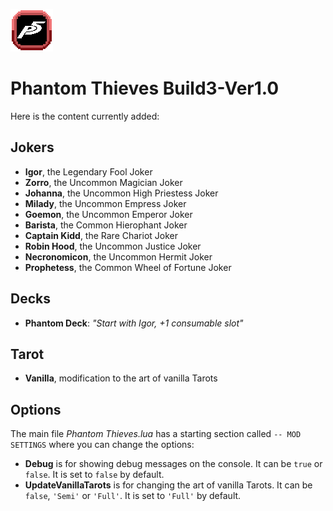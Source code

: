 ![image info](./assets/2x/modicon.png)
# Phantom Thieves Build3-Ver1.0
Here is the content currently added:
## Jokers
- **Igor**, the Legendary Fool Joker
- **Zorro**, the Uncommon Magician Joker
- **Johanna**, the Uncommon High Priestess Joker
- **Milady**, the Uncommon Empress Joker
- **Goemon**, the Uncommon Emperor Joker
- **Barista**, the Common Hierophant Joker
- **Captain Kidd**, the Rare Chariot Joker
- **Robin Hood**, the Uncommon Justice Joker
- **Necronomicon**, the Uncommon Hermit Joker
- **Prophetess**, the Common Wheel of Fortune Joker
## Decks
- **Phantom Deck**: *"Start with Igor, +1 consumable slot"*
## Tarot
- **Vanilla**, modification to the art of vanilla Tarots

## Options
The main file *Phantom Thieves.lua* has a starting section called `-- MOD SETTINGS` where you can change the options:  
- **Debug** is for showing debug messages on the console. It can be `true` or `false`. It is set to `false` by default.  
- **UpdateVanillaTarots** is for changing the art of vanilla Tarots. It can be `false`, `'Semi'` or `'Full'`. It is set to `'Full'` by default.
